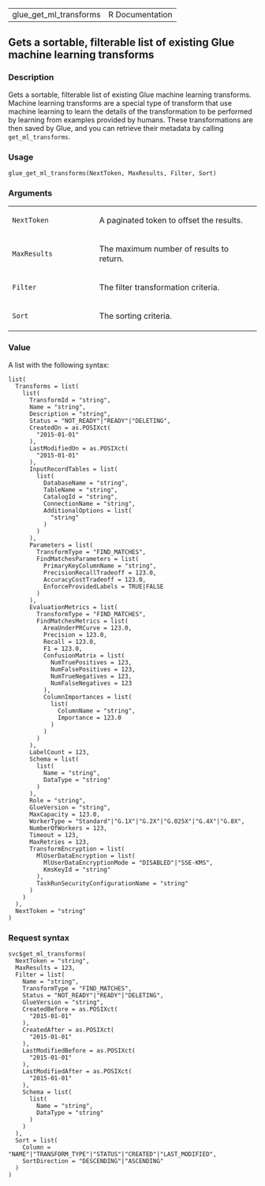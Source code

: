 <table style="width: 100%;">
<tbody>
<tr class="odd">
<td>glue_get_ml_transforms</td>
<td style="text-align: right;">R Documentation</td>
</tr>
</tbody>
</table>

## Gets a sortable, filterable list of existing Glue machine learning transforms

### Description

Gets a sortable, filterable list of existing Glue machine learning
transforms. Machine learning transforms are a special type of transform
that use machine learning to learn the details of the transformation to
be performed by learning from examples provided by humans. These
transformations are then saved by Glue, and you can retrieve their
metadata by calling `get_ml_transforms`.

### Usage

    glue_get_ml_transforms(NextToken, MaxResults, Filter, Sort)

### Arguments

<table>
<colgroup>
<col style="width: 35%" />
<col style="width: 65%" />
</colgroup>
<tbody>
<tr class="odd">
<td><code id="glue_get_ml_transforms_:_NextToken">NextToken</code></td>
<td><p>A paginated token to offset the results.</p></td>
</tr>
<tr class="even">
<td><code
id="glue_get_ml_transforms_:_MaxResults">MaxResults</code></td>
<td><p>The maximum number of results to return.</p></td>
</tr>
<tr class="odd">
<td><code id="glue_get_ml_transforms_:_Filter">Filter</code></td>
<td><p>The filter transformation criteria.</p></td>
</tr>
<tr class="even">
<td><code id="glue_get_ml_transforms_:_Sort">Sort</code></td>
<td><p>The sorting criteria.</p></td>
</tr>
</tbody>
</table>

### Value

A list with the following syntax:

    list(
      Transforms = list(
        list(
          TransformId = "string",
          Name = "string",
          Description = "string",
          Status = "NOT_READY"|"READY"|"DELETING",
          CreatedOn = as.POSIXct(
            "2015-01-01"
          ),
          LastModifiedOn = as.POSIXct(
            "2015-01-01"
          ),
          InputRecordTables = list(
            list(
              DatabaseName = "string",
              TableName = "string",
              CatalogId = "string",
              ConnectionName = "string",
              AdditionalOptions = list(
                "string"
              )
            )
          ),
          Parameters = list(
            TransformType = "FIND_MATCHES",
            FindMatchesParameters = list(
              PrimaryKeyColumnName = "string",
              PrecisionRecallTradeoff = 123.0,
              AccuracyCostTradeoff = 123.0,
              EnforceProvidedLabels = TRUE|FALSE
            )
          ),
          EvaluationMetrics = list(
            TransformType = "FIND_MATCHES",
            FindMatchesMetrics = list(
              AreaUnderPRCurve = 123.0,
              Precision = 123.0,
              Recall = 123.0,
              F1 = 123.0,
              ConfusionMatrix = list(
                NumTruePositives = 123,
                NumFalsePositives = 123,
                NumTrueNegatives = 123,
                NumFalseNegatives = 123
              ),
              ColumnImportances = list(
                list(
                  ColumnName = "string",
                  Importance = 123.0
                )
              )
            )
          ),
          LabelCount = 123,
          Schema = list(
            list(
              Name = "string",
              DataType = "string"
            )
          ),
          Role = "string",
          GlueVersion = "string",
          MaxCapacity = 123.0,
          WorkerType = "Standard"|"G.1X"|"G.2X"|"G.025X"|"G.4X"|"G.8X",
          NumberOfWorkers = 123,
          Timeout = 123,
          MaxRetries = 123,
          TransformEncryption = list(
            MlUserDataEncryption = list(
              MlUserDataEncryptionMode = "DISABLED"|"SSE-KMS",
              KmsKeyId = "string"
            ),
            TaskRunSecurityConfigurationName = "string"
          )
        )
      ),
      NextToken = "string"
    )

### Request syntax

    svc$get_ml_transforms(
      NextToken = "string",
      MaxResults = 123,
      Filter = list(
        Name = "string",
        TransformType = "FIND_MATCHES",
        Status = "NOT_READY"|"READY"|"DELETING",
        GlueVersion = "string",
        CreatedBefore = as.POSIXct(
          "2015-01-01"
        ),
        CreatedAfter = as.POSIXct(
          "2015-01-01"
        ),
        LastModifiedBefore = as.POSIXct(
          "2015-01-01"
        ),
        LastModifiedAfter = as.POSIXct(
          "2015-01-01"
        ),
        Schema = list(
          list(
            Name = "string",
            DataType = "string"
          )
        )
      ),
      Sort = list(
        Column = "NAME"|"TRANSFORM_TYPE"|"STATUS"|"CREATED"|"LAST_MODIFIED",
        SortDirection = "DESCENDING"|"ASCENDING"
      )
    )
